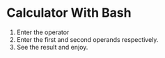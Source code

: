 # Calculator With Bash
1. Enter the operator
2. Enter the first and second operands respectively.
3. See the result and enjoy.
